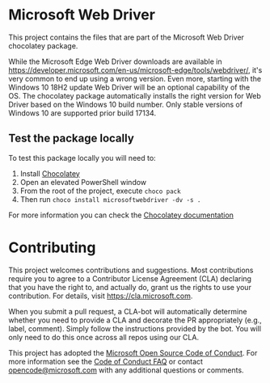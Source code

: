 # Microsoft Web Driver

This project contains the files that are part of the Microsoft Web Driver
chocolatey package.

While the Microsoft Edge Web Driver downloads are available in https://developer.microsoft.com/en-us/microsoft-edge/tools/webdriver/,
it's very common to end up using a wrong version. Even more, starting with
the Windows 10 18H2 update Web Driver will be an optional capability of the OS.
The chocolatey package automatically installs the right version for Web Driver based
on the Windows 10 build number.
Only stable versions of Windows 10 are supported prior build 17134.

## Test the package locally

To test this package locally you will need to:

1. Install [Chocolatey](https://chocolatey.org/install)
1. Open an elevated PowerShell window
1. From the root of the project, execute `choco pack`
1. Then run `choco install microsoftwebdriver -dv -s .`

For more information you can check the [Chocolatey documentation](https://chocolatey.org/docs/create-packages)

# Contributing

This project welcomes contributions and suggestions.  Most contributions require you to agree to a
Contributor License Agreement (CLA) declaring that you have the right to, and actually do, grant us
the rights to use your contribution. For details, visit https://cla.microsoft.com.

When you submit a pull request, a CLA-bot will automatically determine whether you need to provide
a CLA and decorate the PR appropriately (e.g., label, comment). Simply follow the instructions
provided by the bot. You will only need to do this once across all repos using our CLA.

This project has adopted the [Microsoft Open Source Code of Conduct](https://opensource.microsoft.com/codeofconduct/).
For more information see the [Code of Conduct FAQ](https://opensource.microsoft.com/codeofconduct/faq/) or
contact [opencode@microsoft.com](mailto:opencode@microsoft.com) with any additional questions or comments.

